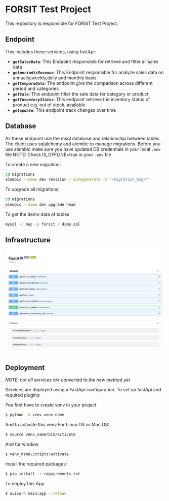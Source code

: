 # FORSIT Test Project

This repository is responsible for FORSIT Test Project.

## Endpoint

This includes these services, using fastApi:
* ***`getSalesData`***: This Endpoint responsible for retrieve and filter all sales data 
* ***`getperiodicRevenue`***:  This Endpoint responsible for analyze sales data on annually,weekly,daily and monthly basis 
* ***`getCompareData`***: The endpoint give the comparison across different period and categories
* ***`getSale`***: This endpoint filter the sale data for category or product
* ***`getInventoryStatus`***: This endpoint retrieve the inventory status of product e.g. out of stock, available
* ***`getupdate`***: This endpoint track changes over time

## Database

All these endpoint use the msql database and relationship between tables
The client uses sqlalchemy and alembic to manage migrations.
Before you use alembic make sure you have updated DB credentials in your local `.env` file
NOTE: Check IS_OFFLINE=true in your `.env` file

To create a new migration:
```sh
cd migrations
alembic --name dev revision --autogenerate -m "<migration_msg>"
```

To upgrade all migrations:
```sh
cd migrations
alembic --name dev upgrade head
```

To get the demo data of tables

```sh
mysql -u mac -p forsit < dump.sql
```

## Infrastructure

![high level FastAPI diagram](assets/FastApi.png?raw=true)

## Deployment


*NOTE: not all services are converted to the new method yet*

Services are deployed using a FastApi configuration. To set up fastApi and required plugins:

You first have to create venv in your project
```bash
$ python -m venv venv_name
```

And to activate this venv For Linux OS or Mac OS:

```bash
$ source venv_name/bin/activate
```

And for window

```bash
$ venv_name\Scripts\activate
```

Install the required packages:

```bash
$ pip install -r requirements.txt
```

To deploy this App

```bash
$ uvicorn main:app --reload
```


